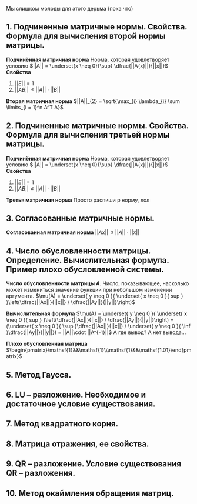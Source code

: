 Мы слишком молоды для этого дерьма (пока что)

## 1.	Подчиненные матричные нормы. Свойства. Формула для вычисления второй нормы матрицы.

**Подчинённая матричная норма**
	Норма, которая удовлетворяет условию $||A|| = \underset{x \neq 0}{\sup} \dfrac{||A{x}||}{||x||}$
**Свойства**
1. $||E|| = 1$
2. $||AB|| \le ||A|| \cdot ||B||$

**Вторая матричная норма**
$||A||_{2} = \sqrt{\max_{i} \lambda_{i} \sum \limits_{i = 1}^n A^T A}$

## 2.	Подчиненные матричные нормы. Свойства. Формула для вычисления третьей нормы матрицы.

**Подчинённая матричная норма**
	Норма, которая удовлетворяет условию $||A|| = \underset{x \neq 0}{\sup} \dfrac{||A{x}||}{||x||}$
**Свойства**
1. $||E|| = 1$
2. $||AB|| \le ||A|| \cdot ||B||$

**Третья матричная норма**
Просто распиши p норму, лол

## 3.	Согласованные матричные нормы.

**Согласованная матричная норма**
	$||Ax||\le||A||\cdot||x||$

## 4.	Число обусловленности матрицы. Определение. Вычислительная формула. Пример плохо обусловленной системы.

**Число обусловленности матрицы $A$**.
	Число, показывающее, насколько может измениться значение функции при небольшом изменении аргумента.
	$\mu(A) = \underset{ y \neq 0 }{ \underset{ x \neq 0 }{ sup } }\left(\dfrac{||Ax||}{||x||} / \dfrac{||Ay||}{||y||}\right)$

**Вычислительная формула**
	$\mu(A) = \underset{ y \neq 0 }{ \underset{ x \neq 0 }{ sup } }\left(\dfrac{||Ax||}{||x||} / \dfrac{||Ay||}{||y||}\right) = (\underset{ x \neq 0 }{ \sup }\dfrac{||Ax||}{||x||} / \underset{ y \neq 0 }{ \inf }\dfrac{||Ay||}{||y||}) = ||A||\cdot ||A^{-1}||$
	А где вывод? А нет вывода...

**Плохо обусловленная матрица**
	$\begin{pmatrix}\mathsf{1}&&\mathsf{1}\\\mathsf{1}&&\mathsf{1.01}\end{pmatrix}$

## 5.	Метод Гаусса.
## 6.	LU – разложение. Необходимое и достаточное условие существования.
## 7.	Метод квадратного корня.
## 8.	Матрица отражения, ее свойства.
## 9.	QR – разложение. Условие существования QR – разложения.
## 10.	Метод окаймления обращения матриц.
